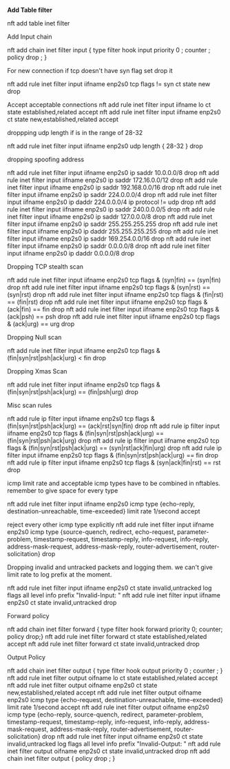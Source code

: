 **Add Table filter**
 
nft add table inet filter

Add Input chain

nft add chain inet filter input { type filter hook input priority 0 \; counter \; policy drop \; }

For new connection if tcp doesn't have syn flag set drop it

nft add rule  inet filter input iifname enp2s0 tcp flags != syn ct state new drop

Accept acceptable connections
nft add rule  inet filter input iifname lo ct state established,related accept
nft add rule  inet filter input iifname enp2s0 ct state new,established,related accept

droppping udp length if is in the range of 28-32

nft add rule  inet filter input iifname enp2s0 udp length { 28-32 } drop 

dropping spoofing address

nft add rule  inet filter input iifname enp2s0 ip saddr 10.0.0.0/8 drop
nft add rule  inet filter input iifname enp2s0 ip saddr 172.16.0.0/12 drop
nft add rule  inet filter input iifname enp2s0 ip saddr 192.168.0.0/16 drop
nft add rule  inet filter input iifname enp2s0 ip saddr 224.0.0.0/4 drop
nft add rule  inet filter input iifname enp2s0 ip daddr 224.0.0.0/4 ip protocol != udp drop
nft add rule  inet filter input iifname enp2s0 ip saddr 240.0.0.0/5 drop
nft add rule  inet filter input iifname enp2s0 ip saddr 127.0.0.0/8  drop
nft add rule  inet filter input iifname enp2s0 ip saddr 255.255.255.255 drop
nft add rule  inet filter input iifname enp2s0 ip daddr 255.255.255.255 drop
nft add rule  inet filter input iifname enp2s0 ip saddr 169.254.0.0/16  drop
nft add rule  inet filter input iifname enp2s0 ip saddr 0.0.0.0/8  drop
nft add rule  inet filter input iifname enp2s0 ip daddr 0.0.0.0/8  drop

Dropping TCP stealth scan


 nft add rule  inet filter input iifname enp2s0 tcp flags \& \(syn\|fin\) == \(syn\|fin\) drop 
 nft add rule  inet filter input iifname enp2s0 tcp flags \& \(syn\|rst\) == \(syn\|rst\) drop 
 nft add rule  inet filter input iifname enp2s0 tcp flags \& \(fin\|rst\) == \(fin\|rst\) drop 
 nft add rule  inet filter input iifname enp2s0 tcp flags \& \(ack\|fin\) ==  fin  drop 
 nft add rule  inet filter input iifname enp2s0 tcp flags \& \(ack\|psh\) ==  psh  drop 
 nft add rule  inet filter input iifname enp2s0 tcp flags \& \(ack\|urg\) ==  urg  drop 
 
 Dropping Null scan
 
 nft add rule  inet filter input iifname enp2s0 tcp flags \& \(fin\|syn\|rst\|psh\|ack\|urg\) \< fin drop
 
 Dropping Xmas Scan
 
 nft add rule  inet filter input iifname enp2s0 tcp flags \& \(fin\|syn\|rst\|psh\|ack\|urg\) == \(fin\|psh\|urg\) drop
 
 Misc scan rules
 
 nft add rule  ip filter input iifname enp2s0 tcp flags \& \(fin\|syn\|rst\|psh\|ack\|urg\) == \(ack\|rst\|syn\|fin\) drop
 nft add rule  ip filter input iifname enp2s0 tcp flags \& \(fin\|syn\|rst\|psh\|ack\|urg\) == \(fin\|syn\|rst\|psh\|ack\|urg\) drop
 nft add rule  ip filter input iifname enp2s0 tcp flags \& \(fin\|syn\|rst\|psh\|ack\|urg\) == \(syn\|rst\|ack\|fin\|urg\) drop
 nft add rule  ip filter input iifname enp2s0 tcp flags \& \(fin\|syn\|rst\|psh\|ack\|urg\) == fin drop
 nft add rule  ip filter input iifname enp2s0 tcp flags \& \(syn\|ack\|fin\|rst\) == rst drop
 


icmp limit rate and acceptable icmp types have to be combined in nftables. remember to give space for every type

nft add rule  inet filter input iifname enp2s0 icmp type {echo-reply, destination-unreachable, time-exceeded} limit rate 1/second  accept

reject every other icmp type explicitly
nft add rule  inet filter input iifname enp2s0 icmp type {source-quench, redirect, echo-request,  parameter-problem, timestamp-request, timestamp-reply, info-request, info-reply, address-mask-request, address-mask-reply, router-advertisement, router-solicitation} drop

Dropping invalid and untracked packets and logging them. we can't give limit rate to log prefix at the moment.

nft add rule  inet filter input iifname enp2s0 ct state invalid,untracked log flags all level info  prefix \"Invalid-Input: \"
nft add rule  inet filter input iifname enp2s0 ct state invalid,untracked drop

Forward policy

nft add chain inet filter forward { type filter hook forward priority 0\; counter\; policy drop\;}
nft add rule  inet filter forward  ct state established,related accept
nft add rule  inet filter forward  ct state invalid,untracked drop

Output Policy

nft add chain inet filter output  { type filter hook output priority 0 \; counter \; }
nft add rule  inet filter output oifname lo ct state established,related accept
nft add rule inet filter output oifname enp2s0  ct state new,established,related accept
nft add rule  inet filter output oifname enp2s0 icmp type {echo-request, destination-unreachable, time-exceeded} limit rate 1/second accept
nft add rule  inet filter output oifname enp2s0 icmp type {echo-reply, source-quench, redirect, parameter-problem, timestamp-request, timestamp-reply, info-request, info-reply, address-mask-request, address-mask-reply, router-advertisement, router-solicitation} drop
nft add rule  inet filter input  oifname enp2s0 ct state invalid,untracked log flags all level info  prefix \"Invalid-Output: \"
nft add rule  inet filter output oifname enp2s0 ct state invalid,untracked drop
nft add chain inet filter output  {  policy drop \; }




